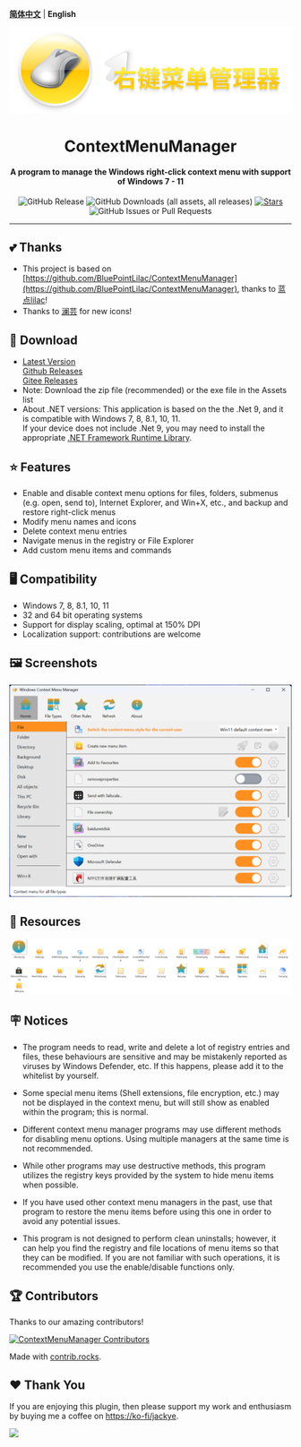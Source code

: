 **[简体中文](README.md)** | **English**

<div align="center">
    <img width="700" src="/Logo/Logo.png"></img>
</div>
<h1 align="center">ContextMenuManager</h1>
<h4 align="center">A program to manage the Windows right-click context menu with support of Windows 7 - 11</h4>

<div align="center">

![GitHub Release](https://img.shields.io/github/v/release/Jack251970/ContextMenuManager?label=Version)
![GitHub Downloads (all assets, all releases)](https://img.shields.io/github/downloads/Jack251970/ContextMenuManager/total?label=Downloads)
[![Stars](https://img.shields.io/github/stars/Jack251970/ContextMenuManager?style=flat&logo=data:image/svg%2bxml;base64,PHN2ZyB4bWxucz0iaHR0cDovL3d3dy53My5vcmcvMjAwMC9zdmciIHZlcnNpb249IjEiIHdpZHRoPSIxNiIgaGVpZ2h0PSIxNiI+PHBhdGggZD0iTTggLjI1YS43NS43NSAwIDAgMSAuNjczLjQxOGwxLjg4MiAzLjgxNSA0LjIxLjYxMmEuNzUuNzUgMCAwIDEgLjQxNiAxLjI3OWwtMy4wNDYgMi45Ny43MTkgNC4xOTJhLjc1MS43NTEgMCAwIDEtMS4wODguNzkxTDggMTIuMzQ3bC0zLjc2NiAxLjk4YS43NS43NSAwIDAgMS0xLjA4OC0uNzlsLjcyLTQuMTk0TC44MTggNi4zNzRhLjc1Ljc1IDAgMCAxIC40MTYtMS4yOGw0LjIxLS42MTFMNy4zMjcuNjY4QS43NS43NSAwIDAgMSA4IC4yNVoiIGZpbGw9IiNlYWM1NGYiLz48L3N2Zz4=&logoSize=auto&label=Stars)](https://github.com/Jack251970/ContextMenuManager/)
![GitHub Issues or Pull Requests](https://img.shields.io/github/issues/Jack251970/ContextMenuManager?label=Issues)

</div>

---

## 💕 Thanks
* This project is based on [https://github.com/BluePointLilac/ContextMenuManager](https://github.com/BluePointLilac/ContextMenuManager), thanks to [蓝点lilac](https://github.com/BluePointLilac)!
* Thanks to [澜芸](https://github.com/LanYun2022) for new icons!

## 🚀 Download
* [Latest Version][Latest]<br>
  [Github Releases][GitHub Releases]<br>
  [Gitee Releases][Gitee Releases]<br>
* Note: Download the zip file (recommended) or the exe file in the Assets list
* About .NET versions: This application is based on the the .Net 9, and it is compatible with Windows 7, 8, 8.1, 10, 11.<br>
 If your device does not include .Net 9, you may need to install the appropriate [.NET Framework Runtime Library][.NET Framework Runtime Library].

## ⭐ Features
* Enable and disable context menu options for files, folders, submenus (e.g. open, send to), Internet Explorer, and Win+X, etc., and backup and restore right-click menus
* Modify menu names and icons
* Delete context menu entries
* Navigate menus in the registry or File Explorer
* Add custom menu items and commands

## 🖥️ Compatibility
* Windows 7, 8, 8.1, 10, 11
* 32 and 64 bit operating systems
* Support for display scaling, optimal at 150% DPI
* Localization support: contributions are welcome

## 🖼️ Screenshots
<picture>
  <source media="(prefers-color-scheme: dark)" srcset="./Screenshot/Screenshot-en-dark.png">
  <source media="(prefers-color-scheme: light)" srcset="./Screenshot/Screenshot-en.png">
  <img alt="Screenshots" src="./Screenshot/Screenshot-en.png">
</picture>

## 🔣 Resources
<picture>
  <source media="(prefers-color-scheme: dark)" srcset="./Screenshot/AppImage-dark.png">
  <source media="(prefers-color-scheme: light)" srcset="./Screenshot/AppImage.png">
  <img alt="Resources" src="./Screenshot/AppImage.png">
</picture>

## 🪧 Notices
* The program needs to read, write and delete a lot of registry entries and files, these behaviours are sensitive and may be mistakenly reported as viruses by Windows Defender, etc. If this happens, please add it to the whitelist by yourself.

* Some special menu items (Shell extensions, file encryption, etc.) may not be displayed in the context menu, but will still show as enabled within the program; this is normal.

* Different context menu manager programs may use different methods for disabling menu options. Using multiple managers at the same time is not recommended.

* While other programs may use destructive methods, this program utilizes the registry keys provided by the system to hide menu items when possible.

* If you have used other context menu managers in the past, use that program to restore the menu items before using this one in order to avoid any potential issues.

* This program is not designed to perform clean uninstalls; however, it can help you find the registry and file locations of menu items so that they can be modified. If you are not familiar with such operations, it is recommended you use the enable/disable functions only.

## 🏆 Contributors
Thanks to our amazing contributors!

[![ContextMenuManager Contributors](https://contrib.rocks/image?repo=Jack251970/ContextMenuManager)](https://github.com/Jack251970/ContextMenuManager/graphs/contributors)

Made with [contrib.rocks](https://contrib.rocks).

  [Latest]: https://github.com/Jack251970/ContextMenuManager/releases/latest
  [GitHub Releases]: https://github.com/Jack251970/ContextMenuManager/releases
  [Gitee Releases]: https://gitee.com/Jack251970/ContextMenuManager/releases
  [.NET Framework Runtime Library]: https://dotnet.microsoft.com/en-us/download/dotnet/9.0

## ❤️ Thank You

If you are enjoying this plugin, then please support my work and enthusiasm by buying me a coffee on
[https://ko-fi/jackye](https://ko-fi.com/jackye).

[<img style="float:left" src="https://user-images.githubusercontent.com/14358394/115450238-f39e8100-a21b-11eb-89d0-fa4b82cdbce8.png" width="200">](https://ko-fi.com/jackye)

